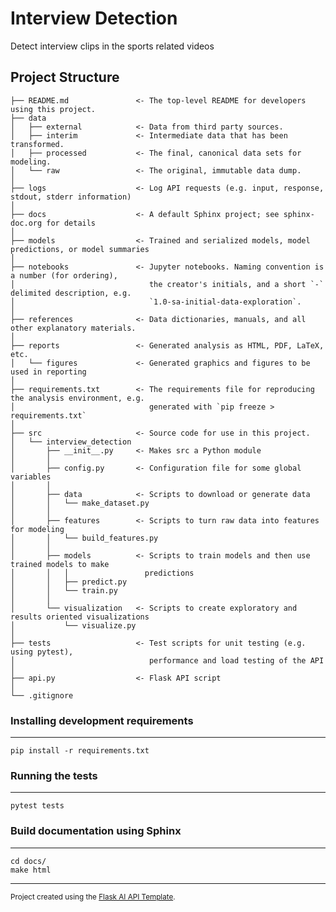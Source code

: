 Interview Detection
==============================

Detect interview clips in the sports related videos

Project Structure
------------

    ├── README.md               <- The top-level README for developers using this project.
    ├── data
    │   ├── external            <- Data from third party sources.
    │   ├── interim             <- Intermediate data that has been transformed.
    │   ├── processed           <- The final, canonical data sets for modeling.
    │   └── raw                 <- The original, immutable data dump.
    │
    ├── logs                    <- Log API requests (e.g. input, response, stdout, stderr information)
    │
    ├── docs                    <- A default Sphinx project; see sphinx-doc.org for details
    │
    ├── models                  <- Trained and serialized models, model predictions, or model summaries
    │
    ├── notebooks               <- Jupyter notebooks. Naming convention is a number (for ordering),
    │                              the creator's initials, and a short `-` delimited description, e.g.
    │                              `1.0-sa-initial-data-exploration`.
    │
    ├── references              <- Data dictionaries, manuals, and all other explanatory materials.
    │
    ├── reports                 <- Generated analysis as HTML, PDF, LaTeX, etc.
    │   └── figures             <- Generated graphics and figures to be used in reporting
    │
    ├── requirements.txt        <- The requirements file for reproducing the analysis environment, e.g.
    │                              generated with `pip freeze > requirements.txt`
    │
    ├── src                     <- Source code for use in this project.
    │   └── interview_detection
    │       ├── __init__.py     <- Makes src a Python module
    │       │
    │       ├── config.py       <- Configuration file for some global variables
    │       │
    │       ├── data            <- Scripts to download or generate data
    │       │   └── make_dataset.py
    │       │
    │       ├── features        <- Scripts to turn raw data into features for modeling
    │       │   └── build_features.py
    │       │
    │       ├── models          <- Scripts to train models and then use trained models to make
    │       │   │                 predictions
    │       │   ├── predict.py
    │       │   └── train.py
    │       │
    │       └── visualization   <- Scripts to create exploratory and results oriented visualizations
    │           └── visualize.py
    │
    ├── tests                   <- Test scripts for unit testing (e.g. using pytest), 
    │                              performance and load testing of the API
    │
    ├── api.py                  <- Flask API script
    │
    └── .gitignore


### Installing development requirements
------------

    pip install -r requirements.txt

### Running the tests
------------

    pytest tests

### Build documentation using Sphinx
------------

    cd docs/
    make html


--------

<p><small>Project created using the <a target="_blank" href="https://github.com/sujitahirrao/flask-ai-api-template">Flask AI API Template</a>.</small></p>
